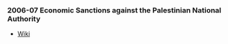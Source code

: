 ### 2006-07 Economic Sanctions against the Palestinian National Authority
- [Wiki](https://en.wikipedia.org/wiki/2006%E2%80%932007_economic_sanctions_against_the_Palestinian_National_Authority)